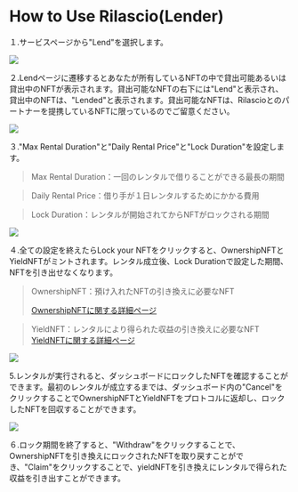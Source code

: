 # How to Use Rilascio(Lender)

１.サービスページから"Lend"を選択します。

![](../../.gitbook/assets/howToUseRilascio\_加筆修正-07.png)

２.Lendページに遷移するとあなたが所有しているNFTの中で貸出可能あるいは貸出中のNFTが表示されます。貸出可能なNFTの右下には"Lend"と表示され、貸出中のNFTは、"Lended"と表示されます。貸出可能なNFTは、Rilascioとのパートナーを提携しているNFTに限っているのでご留意ください。

![](../../.gitbook/assets/howToUseRilascio\_加筆修正-08.png)

３."Max Rental Duration"と"Daily Rental Price"と"Lock Duration"を設定します。

> Max Rental Duration：一回のレンタルで借りることができる最長の期間

> Daily Rental Price：借り手が１日レンタルするためにかかる費用

> Lock Duration：レンタルが開始されてからNFTがロックされる期間

![](../../.gitbook/assets/howToUseRilascio\(lender\).png)

４.全ての設定を終えたらLock your NFTをクリックすると、OwnershipNFTとYieldNFTがミントされます。レンタル成立後、Lock Durationで設定した期間、NFTを引き出せなくなります。

> OwnershipNFT：預け入れたNFTの引き換えに必要なNFT
>
> [OwnershipNFTに関する詳細ページ](https://www.notion.so/GitBookDocument-9c75d920a3be4379aae86aa37af2347a)

> YieldNFT：レンタルにより得られた収益の引き換えに必要なNFT\
> &#x20;[YieldNFTに関する詳細ページ](https://www.notion.so/GitBookDocument-9c75d920a3be4379aae86aa37af2347a)

![](<../../.gitbook/assets/スクリーンショット 2022-06-30 18.22.03.png>)

5.レンタルが実行されると、ダッシュボードにロックしたNFTを確認することができます。最初のレンタルが成立するまでは、ダッシュボード内の"Cancel"をクリックすることでOwnershipNFTとYieldNFTをプロトコルに返却し、ロックしたNFTを回収することができます。

![](../../.gitbook/assets/howToUseRilascio\_加筆修正-09.png)

６.ロック期間を終了すると、"Withdraw"をクリックすることで、OwnershipNFTを引き換えにロックされたNFTを取り戻すことができ、"Claim"をクリックすることで、yieldNFTを引き換えにレンタルで得られた収益を引き出すことができます。

